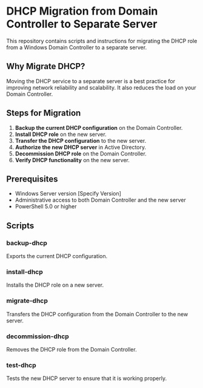 # DHCP Migration from Domain Controller to Separate Server

This repository contains scripts and instructions for migrating the DHCP role from a Windows Domain Controller to a separate server.

## Why Migrate DHCP?

Moving the DHCP service to a separate server is a best practice for improving network reliability and scalability. It also reduces the load on your Domain Controller.

## Steps for Migration

1. **Backup the current DHCP configuration** on the Domain Controller.
2. **Install DHCP role** on the new server.
3. **Transfer the DHCP configuration** to the new server.
4. **Authorize the new DHCP server** in Active Directory.
5. **Decommission DHCP role** on the Domain Controller.
6. **Verify DHCP functionality** on the new server.

## Prerequisites

- Windows Server version [Specify Version]
- Administrative access to both Domain Controller and the new server
- PowerShell 5.0 or higher

## Scripts

### backup-dhcp
Exports the current DHCP configuration.

### install-dhcp
Installs the DHCP role on a new server.

### migrate-dhcp
Transfers the DHCP configuration from the Domain Controller to the new server.

### decommission-dhcp
Removes the DHCP role from the Domain Controller.

### test-dhcp
Tests the new DHCP server to ensure that it is working properly.
